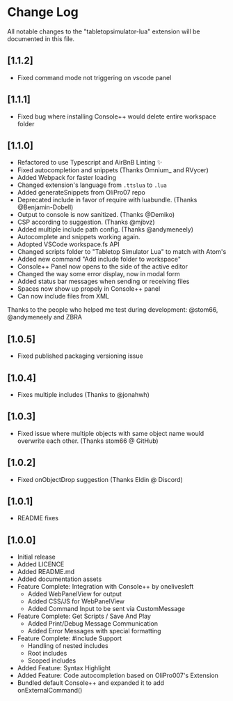 # Change Log

All notable changes to the "tabletopsimulator-lua" extension will be documented in this file.

## [1.1.2]

- Fixed command mode not triggering on vscode panel

## [1.1.1]

- Fixed bug where installing Console++ would delete entire workspace folder

## [1.1.0]

- Refactored to use Typescript and AirBnB Linting ✨
- Fixed autocompletion and snippets (Thanks Omnium_ and RVycer)
- Added Webpack for faster loading
- Changed extension's language from `.ttslua` to `.lua`
- Added generateSnippets from OliPro07 repo
- Deprecated include in favor of require with luabundle. (Thanks @Benjamin-Dobell)
- Output to console is now sanitized. (Thanks @Demiko)
- CSP according to suggestion. (Thanks @mjbvz)
- Added multiple include path config. (Thanks @andymeneely)
- Autocomplete and snippets working again.
- Adopted VSCode workspace.fs API
- Changed scripts folder to "Tabletop Simulator Lua" to match with Atom's
- Added new command "Add include folder to workspace"
- Console++ Panel now opens to the side of the active editor
- Changed the way some error display, now in modal form
- Added status bar messages when sending or receiving files
- Spaces now show up propely in Console++ panel
- Can now include files from XML

Thanks to the people who helped me test during development: @stom66, @andymeneely and ZBRA

## [1.0.5]

- Fixed published packaging versioning issue

## [1.0.4]

- Fixes multiple includes (Thanks to @jonahwh)

## [1.0.3]

- Fixed issue where multiple objects with same object name would overwrite each other. (Thanks stom66 @ GitHub)

## [1.0.2]

- Fixed onObjectDrop suggestion (Thanks Eldin @ Discord)

## [1.0.1]

- README fixes

## [1.0.0]

- Initial release
- Added LICENCE
- Added README.md
- Added documentation assets
- Feature Complete: Integration with Console++ by onelivesleft
  - Added WebPanelView for output
  - Added CSS/JS for WebPanelView
  - Added Command Input to be sent via CustomMessage
- Feature Complete: Get Scripts / Save And Play
  - Added Print/Debug Message Communication
  - Added Error Messages with special formatting
- Feature Complete: #include Support
  - Handling of nested includes
  - Root includes
  - Scoped includes
- Added Feature: Syntax Highlight
- Added Feature: Code autocompletion based on OliPro007's Extension
- Bundled default Console++ and expanded it to add onExternalCommand()
